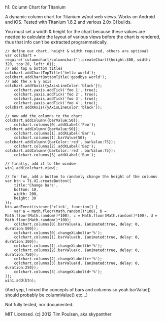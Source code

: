 h1. Column Chart for Titanium

A dynamic column chart for Titanium w/out web views. Works on Android and iOS. Tested with Titanium 1.8.2 and various 2.0x CI builds.

You must set a width & height for the chart because these values are needed to calculate the layout of various views before the chart is rendered, thus that info can't be extracted programmatically. 

```
// define our chart, height & width required, others are optional
var colchart = require('columnchart/columnchart').createChart({height:300, width: 320, top:20, left: 0});
// add top & bottom titles
colchart.addChartTopTitle('hello world');
colchart.addChartBottomTitle('goodbye world');
// add the x & y axis
colchart.addYAxis({yAxisLineColor:'black'});
	colchart.yaxis.addTick('foo 1', true);
	colchart.yaxis.addTick('foo 2', true);
	colchart.yaxis.addTick('foo 3', true);
	colchart.yaxis.addTick('foo 4', true);
colchart.addXAxis({yAxisLineColor:'black'});

// now add the columns to the chart
colchart.addColumn({barValue:50});
	colchart.columns[0].addXLabel('Foo');
colchart.addColumn({barValue:50});
	colchart.columns[1].addXLabel('Bar');
	colchart.columns[1].barValue(50);
colchart.addColumn({barColor:'red', barValue:75});
	colchart.columns[2].addXLabel('Baz');
colchart.addColumn({barColor:'red', barValue:75});
	colchart.columns[3].addXLabel('Bum');

// finally, add it to the window
win1.add(colchart.view);

// for fun, add a button to randomly change the height of the columns
var btn = Ti.UI.createButton({
	title:'Change bars',
	bottom: 10,
	width: 200,
	height: 30
});
btn.addEventListener('click', function() {
	var a = Math.floor(Math.random()*100), b = Math.floor(Math.random()*100), c = Math.floor(Math.random()*100), d = Math.floor(Math.random()*100);
	colchart.columns[0].barValue(a, {animated:true, delay: 0, duration:500});
	colchart.columns[0].changeXLabel(a+'%');
	colchart.columns[1].barValue(b, {animated:true, delay: 0, duration:300});
	colchart.columns[1].changeXLabel(b+'%');
	colchart.columns[2].barValue(c, {animated:true, delay: 0, duration:750});
	colchart.columns[2].changeXLabel(c+'%');
	colchart.columns[3].barValue(d, {animated:true, delay: 0, duration:250});
	colchart.columns[3].changeXLabel(d+'%');
});
win1.add(btn);
```

(And yep, I mixed the concepts of bars and columns so yeah barValue() should probably be columnValue() etc...)

Not fully tested, nor documented.

MIT Licensed. (c) 2012 Tim Poulsen, aka skypanther
